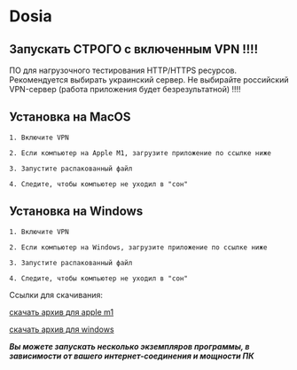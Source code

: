 # Dosia

## Запускать СТРОГО с включенным VPN !!!!

ПО для нагрузочного тестирования HTTP/HTTPS ресурсов.
Рекомендуется выбирать украинский сервер.
Не выбирайте российский VPN-сервер (работа приложения будет безрезультатной) !!!!

## Установка на MacOS
```shell
1. Включите VPN

2. Если компьютер на Apple M1, загрузите приложение по ссылке ниже
 
3. Запустите распакованный файл

4. Следите, чтобы компьютер не уходил в "сон"
```

## Установка на Windows
```shell
1. Включите VPN

2. Если компьютер на Windows, загрузите приложение по ссылке ниже

3. Запустите распакованный файл

4. Следите, чтобы компьютер не уходил в "сон"
```

Ссылки для скачивания:

[скачать архив для apple m1](https://github.com/kintechi341/DosiaHelp/raw/main/apple_m1_client(ARM64).zip)

[скачать архив для windows](https://github.com/kintechi341/DosiaHelp/raw/main/windows_x64_client.zip)

***Вы можете запускать несколько экземпляров программы, в зависимости от вашего интернет-соединения и мощности ПК***
